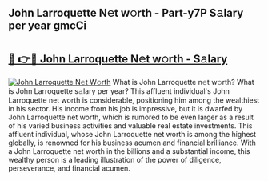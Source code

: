 ## John Larroquette N𝚎t w𝚘rth - Part-y7P S𝚊lary per year gmcCi

# <h2><a href="http://gc1wgh.nevu.top/?p=John+Larroquette">🔗 👉🔴 John Larroquette N𝚎t w𝚘rth - S𝚊lary</a></h2>

[![John Larroquette N𝚎t W𝚘rth](https://i.imgur.com/Oavwk0R.jpeg)](http://gc1wgh.nevu.top/?p=John+Larroquette)
What is John Larroquette n𝚎t w𝚘rth? What is John Larroquette s𝚊lary per year?
This affluent individual's John Larroquette net worth is considerable, positioning him among the wealthiest in his sector. His income from his job is impressive, but it is dwarfed by John Larroquette net worth, which is rumored to be even larger as a result of his varied business activities and valuable real estate investments. This affluent individual, whose John Larroquette net worth is among the highest globally, is renowned for his business acumen and financial brilliance. With a John Larroquette net worth in the billions and a substantial income, this wealthy person is a leading illustration of the power of diligence, perseverance, and financial acumen.
